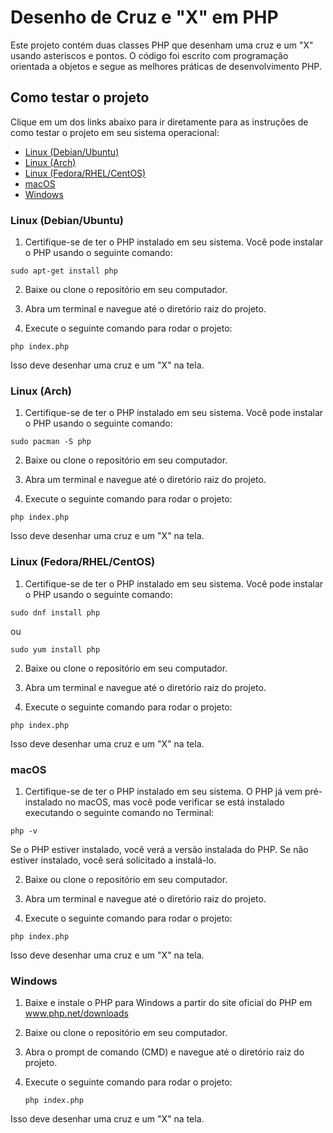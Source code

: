 # Desenho de Cruz e "X" em PHP

Este projeto contém duas classes PHP que desenham uma cruz e um "X" usando asteriscos e pontos. O código foi escrito com programação orientada a objetos e segue as melhores práticas de desenvolvimento PHP.

## Como testar o projeto

Clique em um dos links abaixo para ir diretamente para as instruções de como testar o projeto em seu sistema operacional:

- [Linux (Debian/Ubuntu)](#linux-debianubuntu)
- [Linux (Arch)](#linux-arch)
- [Linux (Fedora/RHEL/CentOS)](#linux-fedorarhelcentos)
- [macOS](#macos)
- [Windows](#windows)

### Linux (Debian/Ubuntu)

1. Certifique-se de ter o PHP instalado em seu sistema. Você pode instalar o PHP usando o seguinte comando:

 ```sudo apt-get install php ```

2. Baixe ou clone o repositório em seu computador.

3. Abra um terminal e navegue até o diretório raiz do projeto.

4. Execute o seguinte comando para rodar o projeto:

 ```php index.php```

Isso deve desenhar uma cruz e um "X" na tela.

### Linux (Arch)

1. Certifique-se de ter o PHP instalado em seu sistema. Você pode instalar o PHP usando o seguinte comando:

 ```sudo pacman -S php ```

2. Baixe ou clone o repositório em seu computador.

3. Abra um terminal e navegue até o diretório raiz do projeto.

4. Execute o seguinte comando para rodar o projeto:

 ```php index.php```

Isso deve desenhar uma cruz e um "X" na tela.

### Linux (Fedora/RHEL/CentOS)

1. Certifique-se de ter o PHP instalado em seu sistema. Você pode instalar o PHP usando o seguinte comando:

 ```sudo dnf install php```

ou

 ```sudo yum install php```

2. Baixe ou clone o repositório em seu computador.

3. Abra um terminal e navegue até o diretório raiz do projeto.

4. Execute o seguinte comando para rodar o projeto:

 ```php index.php```

Isso deve desenhar uma cruz e um "X" na tela.

### macOS

1. Certifique-se de ter o PHP instalado em seu sistema. O PHP já vem pré-instalado no macOS, mas você pode verificar se está instalado executando o seguinte comando no Terminal:

 ```php -v ```

Se o PHP estiver instalado, você verá a versão instalada do PHP. Se não estiver instalado, você será solicitado a instalá-lo.

2. Baixe ou clone o repositório em seu computador.

3. Abra um terminal e navegue até o diretório raiz do projeto.

4. Execute o seguinte comando para rodar o projeto:

 ```php index.php```

Isso deve desenhar uma cruz e um "X" na tela.

### Windows

1. Baixe e instale o PHP para Windows a partir do site oficial do PHP em www.php.net/downloads

2. Baixe ou clone o repositório em seu computador.

3. Abra o prompt de comando (CMD) e navegue até o diretório raiz do projeto.

4. Execute o seguinte comando para rodar o projeto:

    ```php index.php```

Isso deve desenhar uma cruz e um "X" na tela.
